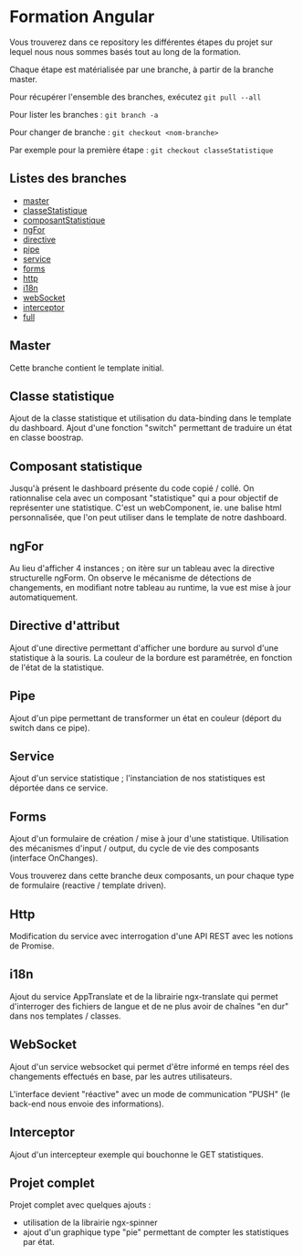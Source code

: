 # Formation Angular

Vous trouverez dans ce repository les différentes étapes du projet sur lequel nous nous sommes basés tout au long de la formation.

Chaque étape est matérialisée par une branche, à partir de la branche master.

Pour récupérer l'ensemble des branches, exécutez `git pull --all`

Pour lister les branches : `git branch -a`

Pour changer de branche : `git checkout <nom-branche>`

Par exemple pour la première étape : `git checkout classeStatistique`

 ## Listes des branches

 * [master](#master)
 * [classeStatistique](#classeStatistique)
 * [composantStatistique](#composant)
 * [ngFor](#ngfor)
 * [directive](#directive)
 * [pipe](#pipe)
 * [service](#service)
 * [forms](#forms)
 * [http](#http)
 * [i18n](#i18n)
 * [webSocket](#websocket)
 * [interceptor](#interceptor)
 * [full](#full)
 

## Master

Cette branche contient le template initial.

## Classe statistique

Ajout de la classe statistique et utilisation du data-binding dans le template du dashboard.
Ajout d'une fonction "switch" permettant de traduire un état en classe boostrap.

## Composant statistique

Jusqu'à présent le dashboard présente du code copié / collé. 
On rationnalise cela avec un composant "statistique" qui a pour objectif de représenter une statistique.
C'est un webComponent, ie. une balise html personnalisée, que l'on peut utiliser dans le template de notre dashboard. 

## ngFor

Au lieu d'afficher 4 instances ; on itère sur un tableau avec la directive structurelle ngForm.
On observe le mécanisme de détections de changements, en modifiant notre tableau au runtime, la vue est mise à jour automatiquement.

## Directive d'attribut

Ajout d'une directive permettant d'afficher une bordure au survol d'une statistique à la souris.
La couleur de la bordure est paramétrée, en fonction de l'état de la statistique.

## Pipe

Ajout d'un pipe permettant de transformer un état en couleur (déport du switch dans ce pipe).

## Service

Ajout d'un service statistique ; l'instanciation de nos statistiques est déportée dans ce service.

## Forms

Ajout d'un formulaire de création / mise à jour d'une statistique.
Utilisation des mécanismes d'input / output, du cycle de vie des composants (interface OnChanges).

Vous trouverez dans cette branche deux composants, un pour chaque type de formulaire (reactive / template driven).

## Http

Modification du service avec interrogation d'une API REST avec les notions de Promise.

## i18n

Ajout du service AppTranslate et de la librairie ngx-translate qui permet d'interroger des fichiers de langue et de ne plus avoir de chaînes "en dur" dans nos templates / classes.

## WebSocket

Ajout d'un service websocket qui permet d'être informé en temps réel des changements effectués en base, par les autres utilisateurs.

L'interface devient "réactive" avec un mode de communication "PUSH" (le back-end nous envoie des informations).

## Interceptor 

Ajout d'un intercepteur exemple qui bouchonne le GET statistiques.

## Projet complet

Projet complet avec quelques ajouts : 
  - utilisation de la librairie ngx-spinner 
  - ajout d'un graphique type "pie" permettant de compter les statistiques par état.